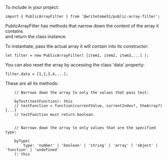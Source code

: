 To include in your project:

    import { PublicArrayFilter } from '@writetome51/public-array-filter';

PublicArrayFilter has methods that narrow down the content of the array it contains  
and return the class instance.

To instantiate, pass the actual array it will contain into its constructor:

    let filter = new PublicArrayFilter( [item1, item2, item3,...] );

You can also reset the array by accessing the class 'data' property:

    filter.data = [1,2,3,4,...];

These are all its methods:

        // Narrows down the array to only the values that pass test:

        byTest(testFunction): this
        // testFunction = function(currentValue, currentIndex?, theArray?){...}
        // testFunction must return boolean.


        // Narrows down the array to only values that are the specified type:

        byType(
    	    type: 'number' | 'boolean' | 'string' | 'array' | 'object' | 'function' | 'undefined'
        ): this


